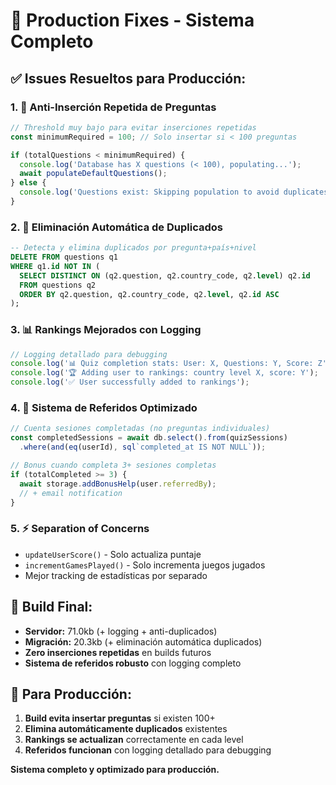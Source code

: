 # 🎯 Production Fixes - Sistema Completo

## ✅ **Issues Resueltos para Producción:**

### 1. **🚫 Anti-Inserción Repetida de Preguntas**
```typescript
// Threshold muy bajo para evitar inserciones repetidas
const minimumRequired = 100; // Solo insertar si < 100 preguntas

if (totalQuestions < minimumRequired) {
  console.log('Database has X questions (< 100), populating...');
  await populateDefaultQuestions();
} else {
  console.log('Questions exist: Skipping population to avoid duplicates');
}
```

### 2. **🧹 Eliminación Automática de Duplicados**
```sql
-- Detecta y elimina duplicados por pregunta+país+nivel
DELETE FROM questions q1 
WHERE q1.id NOT IN (
  SELECT DISTINCT ON (q2.question, q2.country_code, q2.level) q2.id 
  FROM questions q2 
  ORDER BY q2.question, q2.country_code, q2.level, q2.id ASC
);
```

### 3. **📊 Rankings Mejorados con Logging**
```typescript
// Logging detallado para debugging
console.log('📊 Quiz completion stats: User: X, Questions: Y, Score: Z');
console.log('🏆 Adding user to rankings: country level X, score: Y');
console.log('✅ User successfully added to rankings');
```

### 4. **🔗 Sistema de Referidos Optimizado**
```typescript
// Cuenta sesiones completadas (no preguntas individuales)
const completedSessions = await db.select().from(quizSessions)
  .where(and(eq(userId), sql`completed_at IS NOT NULL`));

// Bonus cuando completa 3+ sesiones completas  
if (totalCompleted >= 3) {
  await storage.addBonusHelp(user.referredBy);
  // + email notification
}
```

### 5. **⚡ Separation of Concerns**
- `updateUserScore()` - Solo actualiza puntaje
- `incrementGamesPlayed()` - Solo incrementa juegos jugados
- Mejor tracking de estadísticas por separado

## 🎊 **Build Final:**
- **Servidor:** 71.0kb (+ logging + anti-duplicados)
- **Migración:** 20.3kb (+ eliminación automática duplicados)
- **Zero inserciones repetidas** en builds futuros
- **Sistema de referidos robusto** con logging completo

## 🚀 **Para Producción:**
1. **Build evita insertar preguntas** si existen 100+
2. **Elimina automáticamente duplicados** existentes
3. **Rankings se actualizan** correctamente en cada level
4. **Referidos funcionan** con logging detallado para debugging

**Sistema completo y optimizado para producción.**